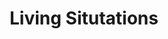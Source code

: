 ---
ee_id: '2211'
site: '1'
type: '2'
long_id: 2011-137 Living Situtations
url: 2011-137-living-situtations
year: '2011'
medium: 'Geneva Sound System Model XL White, iPod Classic, and 24bit re-mastered recording
  of Beethoven''s Symphony No. 3 in E-Flat Major '
commission:
add_credit:
dims: 35 x 99 x 35.5 inches
pitch: "<p>Remastered orchestral recording.</p>"
ps: "<p>For this one, I have remastered - from a 78 - a recording of Beethoven’s Symphony
  No. 3 in E Flat Major (“Eroica”), Op. 55 by the NBC Symphony Orchestra. This original
  source is important, as it seems it is the only way to hear the very famous coughs
  which have been editing out of modern versions of this recording. My newly remastered
  digital file - coughs included - is played on an iPod through a new lifestyle product
  called the XL Model Geneva Lab GenevaSound Stereo.</p>"
live_url:
related:
title: Living Situtations
youtube:
imgs: "{filedir_1}living-situations-2011-137-full-database-Team.jpg"
subheading:
year2: '2011'
download: "{filedir_4}arcangel-living-situtations.mp3"
add_credits:
related_code:
! '':
layout: things-i-made
---
